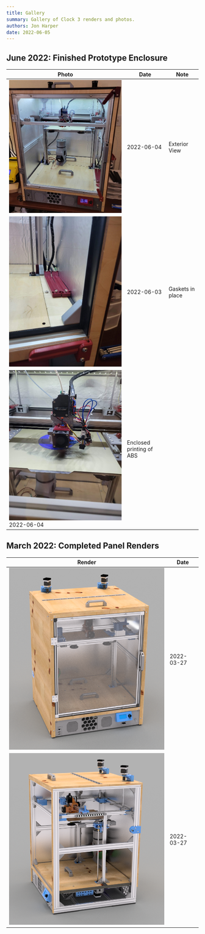 ```yaml
---
title: Gallery
summary: Gallery of Clock 3 renders and photos.
authors: Jon Harper
date: 2022-06-05
---
```


## June 2022: Finished Prototype Enclosure

| Photo  | Date | Note |
|--------|------|------|
| [![exterior view](../img/gallery/202206/20220604_exterior.jpg)](../img/gallery/202206/20220604_exterior.jpg) | 2022-06-04 | Exterior View |
| [![completed gasketing](../img/gallery/202206/20220603_corner_gasket.jpg)](../img/gallery/202206/20220603_corner_gasket.jpg) | 2022-06-03 | Gaskets in place |
| [![printing ABS](../img/gallery/202206/20220604_abs_printing.jpg)](../img/gallery/202206/20220604_abs_printing.jpg) 2022-06-04 | Enclosed printing of ABS |

## March 2022: Completed Panel Renders

| Render | Date |
|--------|------|
| [![March 2022 Render](../img/renders/2022-03-27_panels_final.png)](../img/renders/2022-03-27_panels_final.png) | 2022-03-27 |
| [![March 2022 Side Render](../img/renders/2022-03-27_side_view_final.png)](../img/renders/2022-03-27_side_view_final.png) | 2022-03-27 |

